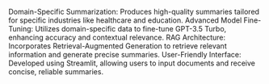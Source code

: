 Domain-Specific Summarization: Produces high-quality summaries tailored for specific industries like healthcare and education.
Advanced Model Fine-Tuning: Utilizes domain-specific data to fine-tune GPT-3.5 Turbo, enhancing accuracy and contextual relevance.
RAG Architecture: Incorporates Retrieval-Augmented Generation to retrieve relevant information and generate precise summaries.
User-Friendly Interface: Developed using Streamlit, allowing users to input documents and receive concise, reliable summaries.
